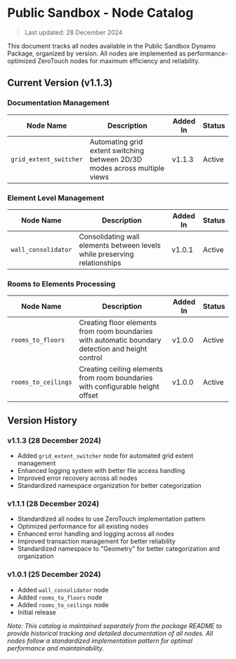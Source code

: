 # Public Sandbox - Node Catalog
> Last updated: 28 December 2024

This document tracks all nodes available in the Public Sandbox Dynamo Package, organized by version. All nodes are implemented as performance-optimized ZeroTouch nodes for maximum efficiency and reliability.

## Current Version (v1.1.3)

### Documentation Management
| Node Name | Description | Added In | Status |
|-----------|-------------|----------|---------|
| `grid_extent_switcher` | Automating grid extent switching between 2D/3D modes across multiple views | v1.1.3 | Active |

### Element Level Management
| Node Name | Description | Added In | Status |
|-----------|-------------|----------|---------|
| `wall_consolidator` | Consolidating wall elements between levels while preserving relationships | v1.0.1 | Active |

### Rooms to Elements Processing
| Node Name | Description | Added In | Status |
|-----------|-------------|----------|---------|
| `rooms_to_floors` | Creating floor elements from room boundaries with automatic boundary detection and height control | v1.0.0 | Active |
| `rooms_to_ceilings` | Creating ceiling elements from room boundaries with configurable height offset | v1.0.0 | Active |

## Version History

### v1.1.3 (28 December 2024)
- Added `grid_extent_switcher` node for automated grid extent management
- Enhanced logging system with better file access handling
- Improved error recovery across all nodes
- Standardized namespace organization for better categorization

### v1.1.1 (28 December 2024)
- Standardized all nodes to use ZeroTouch implementation pattern
- Optimized performance for all existing nodes
- Enhanced error handling and logging across all nodes
- Improved transaction management for better reliability
- Standardized namespace to "Geometry" for better categorization and organization

### v1.0.1 (25 December 2024)
- Added `wall_consolidator` node
- Added `rooms_to_floors` node
- Added `rooms_to_ceilings` node
- Initial release

*Note: This catalog is maintained separately from the package README to provide historical tracking and detailed documentation of all nodes. All nodes follow a standardized implementation pattern for optimal performance and maintainability.* 